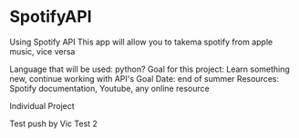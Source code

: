 # SpotifyAPI
Using Spotify API 
This app will allow you to takema spotify from apple music, vice versa

Language that will be used: python?
Goal for this project: Learn something new, continue working with API's
Goal Date: end of summer 
Resources: Spotify documentation, Youtube, any online resource

Individual Project

Test push by Vic 
Test 2 